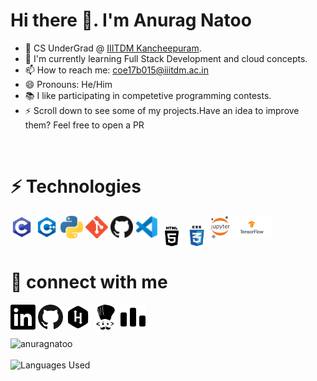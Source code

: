 # Hi there 👋. I'm Anurag Natoo 

- 🔭 CS UnderGrad @ [IIITDM Kancheepuram](http://iiitdm.ac.in/).
- 🌱 I'm currently learning Full Stack Development and cloud concepts.
- 📫 How to reach me: coe17b015@iiitdm.ac.in 
- 😄 Pronouns: He/Him
- 📚 I like participating in competetive programming contests.
- ⚡ Scroll down to see some of my projects.Have an idea to improve them? Feel free to open a PR 

<br>


# ⚡ Technologies

<a href="https://en.wikipedia.org/wiki/C_(programming_language)" title="C" target="_blank" ><img height="36px" alt="C" src="icons/c.png"></a>
<a href="https://isocpp.org/" title="C++" target="_blank" ><img height="36px" alt="Cpp" src="icons/c++.png"></a>
<a href="https://www.python.org/" title="Python" target="_blank"><img height="36px" alt="Python" src="icons/python.png" /></a>
<a href="https://git-scm.com/" title="Git" target="_blank" ><img height="36px" alt="Git" src="icons/git.png" /></a>
<a href="https://github.com/" title="Github" target="_blank"><img height="36px" alt="GitHub" src="icons/github.png" /></a>
<a href="https://code.visualstudio.com/" title="Vscode" target="_blank" ><img height="36px" alt="IDE" src="icons/vscode.png" /></a>
<a href="https://en.wikipedia.org/wiki/HTML" target="_blank"><img align="center" src="icons/html5.png" alt="HTML" height="36px" /></a>
<a href="https://en.wikipedia.org/wiki/CSS" target="_blank"><img align="center" src="icons/iconfinder_css3_294692.png" alt="CSS" height="36px" /></a>
<a href="https://jupyter.org/" title="Jupyter" target="_blank" ><img height="36px"  alt="Jupyter Notebook" src="icons/jupyter.png" /></a>
<a href="https://www.tensorflow.org/" title="Tensorflow" target="_blank"><img height="36px" alt="Tensorflow" src="icons/tensorflow.png" /></a>


# 👥 connect with me

<a href="https://www.linkedin.com/in/anuragnatoo/" target="_blank" title="Linkedin Profile"><img align="center" src="icons/iconfinder_BW_Linkedin_glyph_svg_5305157.png" alt="Linkedin profile" height="40" width="40"/></a>
<a href="https://github.com/anuragnatoo" target="_blank" title="Github"><img align="center" src="icons/iconfinder_github_317712.png" alt="Github Profile" height="40" width="40"/></a>
<a href="https://www.hackerrank.com/anuragnatoo" target="_blank" title="Hackerrank"><img align="center" src="icons/iconfinder_160_Hackerrank_logo_logos_4373713.png" alt="Hackerrank Profile" height="40" width="40" /></a>
<a href="https://www.codechef.com/users/anuragnatoo" target="_blank" title="Codechef"><img align="center" src="icons/codechef.png" alt="Codechef Profile" height="40" width="40" /></a>
<a href="https://codeforces.com/profile/anuragnatoo" target="_blank" title="Codeforces"><img align="center" src="icons/codeforces.png" alt="Codeforces Profile" height="40" width="40" /></a>
<br>

<div>
<img src="https://github-readme-stats.vercel.app/api?username=anuragnatoo&show_icons=true" alt="anuragnatoo" />
</div>
<br>

<div>
<img align="left" alt="Languages Used" src="https://github-readme-stats.vercel.app/api/top-langs/?username=anuragnatoo" />
</div>
